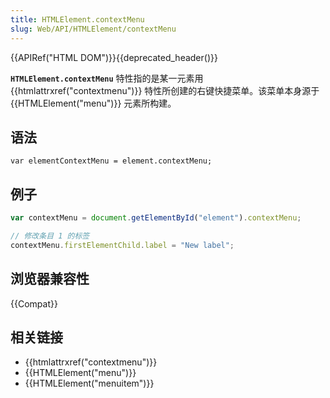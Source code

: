 ```yaml
---
title: HTMLElement.contextMenu
slug: Web/API/HTMLElement/contextMenu
---
```


{{APIRef("HTML DOM")}}{{deprecated_header()}}

**`HTMLElement.contextMenu`** 特性指的是某一元素用{{htmlattrxref("contextmenu")}} 特性所创建的右键快捷菜单。该菜单本身源于 {{HTMLElement("menu")}} 元素所构建。

## 语法

```plain
var elementContextMenu = element.contextMenu;
```

## 例子

```js
var contextMenu = document.getElementById("element").contextMenu;

// 修改条目 1 的标签
contextMenu.firstElementChild.label = "New label";
```

## 浏览器兼容性

{{Compat}}

## 相关链接

- {{htmlattrxref("contextmenu")}}
- {{HTMLElement("menu")}}
- {{HTMLElement("menuitem")}}
